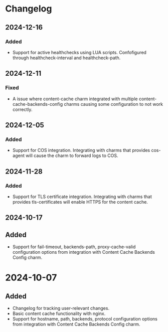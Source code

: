 # Changelog

## 2024-12-16

### **Added**

- Support for active healthchecks using LUA scripts. Confofigured through healthcheck-interval and healthcheck-path.

## 2024-12-11

### **Fixed**

- A issue where content-cache charm integrated with multiple content-cache-backends-config charms causing some configuration to not work correctly.

## 2024-12-05

### **Added**

- Support for COS integration. Integrating with charms that provides cos-agent will cause the charm to forward logs to COS.

## 2024-11-28

### **Added**

- Support for TLS certificate integration. Integrating with charms that provides tls-certificates will enable HTTPS for the content cache.

## 2024-10-17

## **Added**

- Support for fail-timeout, backends-path, proxy-cache-valid configuration options from integration with Content Cache Backends Config charm.

# 2024-10-07

## **Added**

- Changelog for tracking user-relevant changes.
- Basic content cache functionality with nginx.
- Support for hostname, path, backends, protocol configuration options from integration with Content Cache Backends Config charm.
